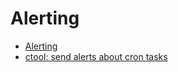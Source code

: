 # Alerting

- [Alerting](https://github.com/voedger/voedger/issues/1557)
- [ctool: send alerts about cron tasks](https://github.com/voedger/voedger/issues/1759)

